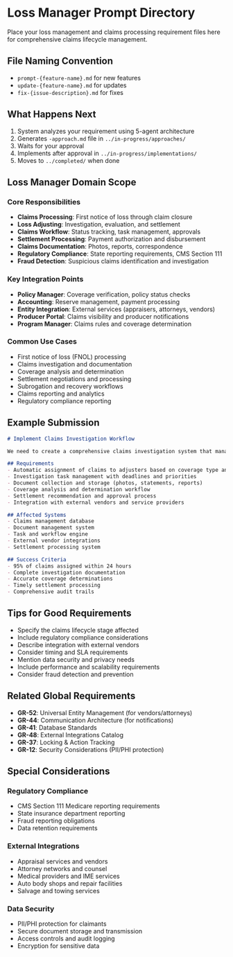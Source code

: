 # Loss Manager Prompt Directory

Place your loss management and claims processing requirement files here for comprehensive claims lifecycle management.

## File Naming Convention
- `prompt-{feature-name}.md` for new features
- `update-{feature-name}.md` for updates  
- `fix-{issue-description}.md` for fixes

## What Happens Next
1. System analyzes your requirement using 5-agent architecture
2. Generates `-approach.md` file in `../in-progress/approaches/`
3. Waits for your approval
4. Implements after approval in `../in-progress/implementations/`
5. Moves to `../completed/` when done

## Loss Manager Domain Scope

### Core Responsibilities
- **Claims Processing**: First notice of loss through claim closure
- **Loss Adjusting**: Investigation, evaluation, and settlement
- **Claims Workflow**: Status tracking, task management, approvals
- **Settlement Processing**: Payment authorization and disbursement
- **Claims Documentation**: Photos, reports, correspondence
- **Regulatory Compliance**: State reporting requirements, CMS Section 111
- **Fraud Detection**: Suspicious claims identification and investigation

### Key Integration Points
- **Policy Manager**: Coverage verification, policy status checks
- **Accounting**: Reserve management, payment processing
- **Entity Integration**: External services (appraisers, attorneys, vendors)
- **Producer Portal**: Claims visibility and producer notifications
- **Program Manager**: Claims rules and coverage determination

### Common Use Cases
- First notice of loss (FNOL) processing
- Claims investigation and documentation
- Coverage analysis and determination
- Settlement negotiations and processing
- Subrogation and recovery workflows
- Claims reporting and analytics
- Regulatory compliance reporting

## Example Submission

```markdown
# Implement Claims Investigation Workflow

We need to create a comprehensive claims investigation system that manages the complete investigation lifecycle from assignment to completion.

## Requirements
- Automatic assignment of claims to adjusters based on coverage type and complexity
- Investigation task management with deadlines and priorities
- Document collection and storage (photos, statements, reports)
- Coverage analysis and determination workflow
- Settlement recommendation and approval process
- Integration with external vendors and service providers

## Affected Systems
- Claims management database
- Document management system
- Task and workflow engine
- External vendor integrations
- Settlement processing system

## Success Criteria
- 95% of claims assigned within 24 hours
- Complete investigation documentation
- Accurate coverage determinations
- Timely settlement processing
- Comprehensive audit trails
```

## Tips for Good Requirements
- Specify the claims lifecycle stage affected
- Include regulatory compliance considerations
- Describe integration with external vendors
- Consider timing and SLA requirements
- Mention data security and privacy needs
- Include performance and scalability requirements
- Consider fraud detection and prevention

## Related Global Requirements
- **GR-52**: Universal Entity Management (for vendors/attorneys)
- **GR-44**: Communication Architecture (for notifications)
- **GR-41**: Database Standards
- **GR-48**: External Integrations Catalog
- **GR-37**: Locking & Action Tracking
- **GR-12**: Security Considerations (PII/PHI protection)

## Special Considerations

### Regulatory Compliance
- CMS Section 111 Medicare reporting requirements
- State insurance department reporting
- Fraud reporting obligations
- Data retention requirements

### External Integrations
- Appraisal services and vendors
- Attorney networks and counsel
- Medical providers and IME services
- Auto body shops and repair facilities
- Salvage and towing services

### Data Security
- PII/PHI protection for claimants
- Secure document storage and transmission
- Access controls and audit logging
- Encryption for sensitive data